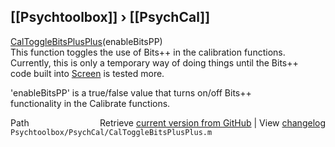 ## [[Psychtoolbox]] &#8250; [[PsychCal]]

[CalToggleBitsPlusPlus](CalToggleBitsPlusPlus)(enableBitsPP)  
  This function toggles the use of Bits++ in the calibration functions.  
  Currently, this is only a temporary way of doing things until the Bits++  
  code built into [Screen](Screen) is tested more.  
  
  'enableBitsPP' is a true/false value that turns on/off Bits++  
  functionality in the Calibrate functions.  




<div class="code_header" style="text-align:right;">
  <span style="float:left;">Path&nbsp;&nbsp;</span> <span class="counter">Retrieve <a href=
  "https://raw.github.com/Psychtoolbox-3/Psychtoolbox-3/beta/Psychtoolbox/PsychCal/CalToggleBitsPlusPlus.m">current version from GitHub</a> | View <a href=
  "https://github.com/Psychtoolbox-3/Psychtoolbox-3/commits/beta/Psychtoolbox/PsychCal/CalToggleBitsPlusPlus.m">changelog</a></span>
</div>
<div class="code">
  <code>Psychtoolbox/PsychCal/CalToggleBitsPlusPlus.m</code>
</div>

